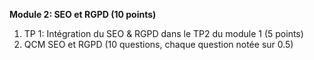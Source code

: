 **Module 2: SEO et RGPD (10 points)**
1. TP 1: Intégration du SEO & RGPD dans le TP2 du module 1 (5 points)
2. QCM SEO et RGPD (10 questions, chaque question notée sur 0.5)